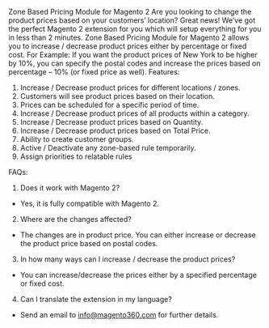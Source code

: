 Zone Based Pricing Module for Magento 2
Are you looking to change the product prices based on your customers’ location?
Great news! We’ve got the perfect Magento 2 extension for you which will setup everything
for you in less than 2 minutes.
Zone Based Pricing Module for Magento 2 allows you to increase / decrease product prices
either by percentage or fixed cost.
For Example:
If you want the product prices of New York to be higher by 10%, you can specify the postal
codes and increase the prices based on percentage – 10% (or fixed price as well).
Features:
1. Increase / Decrease product prices for different locations / zones.
2. Customers will see product prices based on their location.
3. Prices can be scheduled for a specific period of time.
4. Increase / Decrease product prices of all products within a category.
5. Increase / Decrease product prices based on Quantity.
6. Increase / Decrease product prices based on Total Price.
7. Ability to create customer groups.
8. Active / Deactivate any zone-based rule temporarily.
9. Assign priorities to relatable rules


FAQs:
1. Does it work with Magento 2?
- Yes, it is fully compatible with Magento 2.
2. Where are the changes affected?
- The changes are in product price. You can either increase or decrease the
product price based on postal codes.
3. In how many ways can I increase / decrease the product prices?
- You can increase/decrease the prices either by a specified percentage or fixed
cost.
4. Can I translate the extension in my language?
- Send an email to info@magento360.com for further details.
